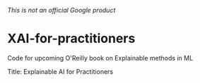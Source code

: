 *This is not an official Google product*

# XAI-for-practitioners
Code for upcoming O'Reilly book on Explainable methods in ML

Title: Explainable AI for Practitioners
